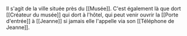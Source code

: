Il s'agit de la ville située près du [[Musée]]. C'est également là que dort [[Créateur du musée]] qui dort à l'hôtel, qui peut venir ouvrir la [[Porte d'entrée]] à [[Jeanne]] si jamais elle l'appelle via son [[Téléphone de Jeanne]].